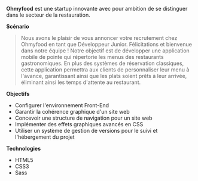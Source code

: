 **Ohmyfood** est une startup innovante avec pour ambition de se distinguer dans le secteur de la restauration.


**Scénario**
> Nous avons le plaisir de vous annoncer votre recrutement chez Ohmyfood en tant que Développeur Junior. Félicitations et bienvenue dans notre équipe ! Notre objectif est de développer une application mobile de pointe qui répertorie les menus des restaurants gastronomiques. En plus des systèmes de réservation classiques, cette application permettra aux clients de personnaliser leur menu à l'avance, garantissant ainsi que les plats soient prêts à leur arrivée, éliminant ainsi les temps d'attente au restaurant.


**Objectifs**
- Configurer l'environnement Front-End
- Garantir la cohérence graphique d'un site web
- Concevoir une structure de navigation pour un site web
- Implémenter des effets graphiques avancés en CSS
- Utiliser un système de gestion de versions pour le suivi et l'hébergement du projet


**Technologies**
- HTML5
- CSS3
- Sass
